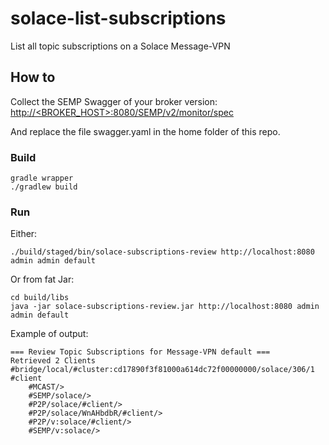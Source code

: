 # solace-list-subscriptions
List all topic subscriptions on a Solace Message-VPN

## How to
Collect the SEMP Swagger of your broker version:
[http://<BROKER_HOST>:8080/SEMP/v2/monitor/spec](http://<BROKER_HOST>:8080/SEMP/v2/monitor/spec)

And replace the file swagger.yaml in the home folder of this repo.
### Build
```
gradle wrapper
./gradlew build
```
### Run
Either:
```
./build/staged/bin/solace-subscriptions-review http://localhost:8080 admin admin default
```
Or from fat Jar:
```
cd build/libs
java -jar solace-subscriptions-review.jar http://localhost:8080 admin admin default
```

Example of output:
```
=== Review Topic Subscriptions for Message-VPN default ===
Retrieved 2 Clients
#bridge/local/#cluster:cd17890f3f81000a614dc72f00000000/solace/306/1
#client
    #MCAST/>
    #SEMP/solace/>
    #P2P/solace/#client/>
    #P2P/solace/WnAHbdbR/#client/>
    #P2P/v:solace/#client/>
    #SEMP/v:solace/>
```
